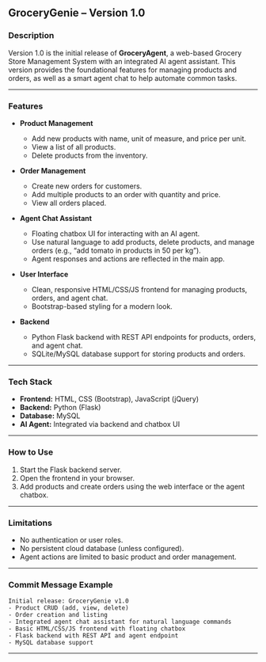 ## GroceryGenie – Version 1.0

### **Description**
Version 1.0 is the initial release of **GroceryAgent**, a web-based Grocery Store Management System with an integrated AI agent assistant. This version provides the foundational features for managing products and orders, as well as a smart agent chat to help automate common tasks.

---

### **Features**
- **Product Management**
  - Add new products with name, unit of measure, and price per unit.
  - View a list of all products.
  - Delete products from the inventory.

- **Order Management**
  - Create new orders for customers.
  - Add multiple products to an order with quantity and price.
  - View all orders placed.

- **Agent Chat Assistant**
  - Floating chatbox UI for interacting with an AI agent.
  - Use natural language to add products, delete products, and manage orders (e.g., “add tomato in products in 50 per kg”).
  - Agent responses and actions are reflected in the main app.

- **User Interface**
  - Clean, responsive HTML/CSS/JS frontend for managing products, orders, and agent chat.
  - Bootstrap-based styling for a modern look.

- **Backend**
  - Python Flask backend with REST API endpoints for products, orders, and agent chat.
  - SQLite/MySQL database support for storing products and orders.

---

### **Tech Stack**
- **Frontend:** HTML, CSS (Bootstrap), JavaScript (jQuery)
- **Backend:** Python (Flask)
- **Database:** MySQL
- **AI Agent:** Integrated via backend and chatbox UI

---

### **How to Use**
1. Start the Flask backend server.
2. Open the frontend in your browser.
3. Add products and create orders using the web interface or the agent chatbox.

---

### **Limitations**
- No authentication or user roles.
- No persistent cloud database (unless configured).
- Agent actions are limited to basic product and order management.

---

### **Commit Message Example**
```
Initial release: GroceryGenie v1.0
- Product CRUD (add, view, delete)
- Order creation and listing
- Integrated agent chat assistant for natural language commands
- Basic HTML/CSS/JS frontend with floating chatbox
- Flask backend with REST API and agent endpoint
- MySQL database support
```

---


